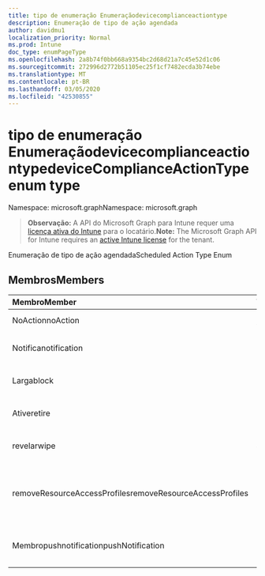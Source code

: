 ```yaml
---
title: tipo de enumeração Enumeraçãodevicecomplianceactiontype
description: Enumeração de tipo de ação agendada
author: davidmu1
localization_priority: Normal
ms.prod: Intune
doc_type: enumPageType
ms.openlocfilehash: 2a8b74f0bb668a9354bc2d68d21a7c45e52d1c06
ms.sourcegitcommit: 272996d2772b51105ec25f1cf7482ecda3b74ebe
ms.translationtype: MT
ms.contentlocale: pt-BR
ms.lasthandoff: 03/05/2020
ms.locfileid: "42530855"
---
```

# <a name="devicecomplianceactiontype-enum-type"></a><span data-ttu-id="32499-103">tipo de enumeração Enumeraçãodevicecomplianceactiontype</span><span class="sxs-lookup"><span data-stu-id="32499-103">deviceComplianceActionType enum type</span></span>

<span data-ttu-id="32499-104">Namespace: microsoft.graph</span><span class="sxs-lookup"><span data-stu-id="32499-104">Namespace: microsoft.graph</span></span>

> <span data-ttu-id="32499-105">**Observação:** A API do Microsoft Graph para Intune requer uma [licença ativa do Intune](https://go.microsoft.com/fwlink/?linkid=839381) para o locatário.</span><span class="sxs-lookup"><span data-stu-id="32499-105">**Note:** The Microsoft Graph API for Intune requires an [active Intune license](https://go.microsoft.com/fwlink/?linkid=839381) for the tenant.</span></span>

<span data-ttu-id="32499-106">Enumeração de tipo de ação agendada</span><span class="sxs-lookup"><span data-stu-id="32499-106">Scheduled Action Type Enum</span></span>

## <a name="members"></a><span data-ttu-id="32499-107">Membros</span><span class="sxs-lookup"><span data-stu-id="32499-107">Members</span></span>
|<span data-ttu-id="32499-108">Membro</span><span class="sxs-lookup"><span data-stu-id="32499-108">Member</span></span>|<span data-ttu-id="32499-109">Valor</span><span class="sxs-lookup"><span data-stu-id="32499-109">Value</span></span>|<span data-ttu-id="32499-110">Descrição</span><span class="sxs-lookup"><span data-stu-id="32499-110">Description</span></span>|
|:---|:---|:---|
|<span data-ttu-id="32499-111">NoAction</span><span class="sxs-lookup"><span data-stu-id="32499-111">noAction</span></span>|<span data-ttu-id="32499-112">,0</span><span class="sxs-lookup"><span data-stu-id="32499-112">0</span></span>|<span data-ttu-id="32499-113">Nenhuma ação</span><span class="sxs-lookup"><span data-stu-id="32499-113">No Action</span></span>|
|<span data-ttu-id="32499-114">Notifica</span><span class="sxs-lookup"><span data-stu-id="32499-114">notification</span></span>|<span data-ttu-id="32499-115">1 </span><span class="sxs-lookup"><span data-stu-id="32499-115">1</span></span>|<span data-ttu-id="32499-116">Enviar notificação</span><span class="sxs-lookup"><span data-stu-id="32499-116">Send Notification</span></span>|
|<span data-ttu-id="32499-117">Larga</span><span class="sxs-lookup"><span data-stu-id="32499-117">block</span></span>|<span data-ttu-id="32499-118">2 </span><span class="sxs-lookup"><span data-stu-id="32499-118">2</span></span>|<span data-ttu-id="32499-119">Bloquear o dispositivo no AAD</span><span class="sxs-lookup"><span data-stu-id="32499-119">Block the device in AAD</span></span>|
|<span data-ttu-id="32499-120">Ative</span><span class="sxs-lookup"><span data-stu-id="32499-120">retire</span></span>|<span data-ttu-id="32499-121">3 </span><span class="sxs-lookup"><span data-stu-id="32499-121">3</span></span>|<span data-ttu-id="32499-122">Desativar o dispositivo</span><span class="sxs-lookup"><span data-stu-id="32499-122">Retire the device</span></span>|
|<span data-ttu-id="32499-123">revelar</span><span class="sxs-lookup"><span data-stu-id="32499-123">wipe</span></span>|<span data-ttu-id="32499-124">4 </span><span class="sxs-lookup"><span data-stu-id="32499-124">4</span></span>|<span data-ttu-id="32499-125">Apagar o dispositivo</span><span class="sxs-lookup"><span data-stu-id="32499-125">Wipe the device</span></span>|
|<span data-ttu-id="32499-126">removeResourceAccessProfiles</span><span class="sxs-lookup"><span data-stu-id="32499-126">removeResourceAccessProfiles</span></span>|<span data-ttu-id="32499-127">5 </span><span class="sxs-lookup"><span data-stu-id="32499-127">5</span></span>|<span data-ttu-id="32499-128">Remover perfis de acesso a recursos do dispositivo</span><span class="sxs-lookup"><span data-stu-id="32499-128">Remove Resource Access Profiles from the device</span></span>|
|<span data-ttu-id="32499-129">Membropushnotification</span><span class="sxs-lookup"><span data-stu-id="32499-129">pushNotification</span></span>|<span data-ttu-id="32499-130">9 </span><span class="sxs-lookup"><span data-stu-id="32499-130">9</span></span>|<span data-ttu-id="32499-131">Enviar notificação por push ao dispositivo</span><span class="sxs-lookup"><span data-stu-id="32499-131">Send push notification to device</span></span>|




